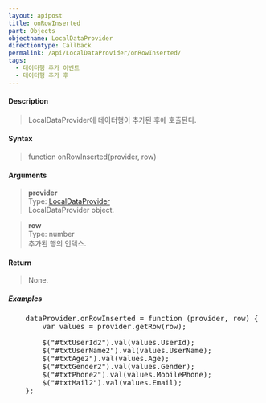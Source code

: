 ```yaml
---
layout: apipost
title: onRowInserted
part: Objects
objectname: LocalDataProvider
directiontype: Callback
permalink: /api/LocalDataProvider/onRowInserted/
tags:
  - 데이터행 추가 이벤트
  - 데이터행 추가 후
---
```



#### Description

> LocalDataProvider에 데이터행이 추가된 후에 호출된다.

#### Syntax

> function onRowInserted(provider, row)

#### Arguments

> **provider**  
> Type: [LocalDataProvider](/api/LocalDataProvider/)  
> LocalDataProvider object.

> **row**  
> Type: number  
> 추가된 행의 인덱스.

#### Return

> None.

##### Examples 

<pre class="prettyprint">
    dataProvider.onRowInserted = function (provider, row) {
        var values = provider.getRow(row);

        $("#txtUserId2").val(values.UserId);
        $("#txtUserName2").val(values.UserName);
        $("#txtAge2").val(values.Age);
        $("#txtGender2").val(values.Gender);
        $("#txtPhone2").val(values.MobilePhone);
        $("#txtMail2").val(values.Email);
    };
</pre>

